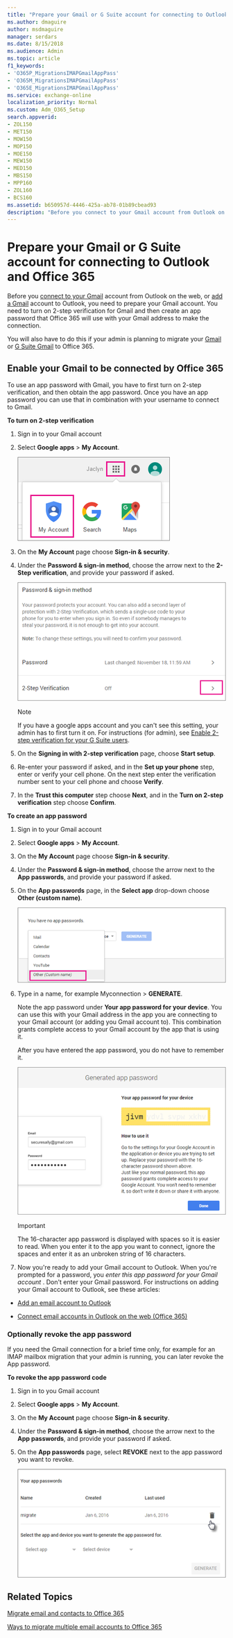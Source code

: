 ```yaml
---
title: "Prepare your Gmail or G Suite account for connecting to Outlook and Office 365"
ms.author: dmaguire
author: msdmaguire
manager: serdars
ms.date: 8/15/2018
ms.audience: Admin
ms.topic: article
f1_keywords:
- 'O365P_MigrationsIMAPGmailAppPass'
- 'O365M_MigrationsIMAPGmailAppPass'
- 'O365E_MigrationsIMAPGmailAppPass'
ms.service: exchange-online
localization_priority: Normal
ms.custom: Adm_O365_Setup
search.appverid:
- ZOL150
- MET150
- MOW150
- MOP150
- MOE150
- MEW150
- MED150
- MBS150
- MPP160
- ZOL160
- BCS160
ms.assetid: b650957d-4446-425a-ab78-01b89cbead93
description: "Before you connect to your Gmail account from Outlook on the web, or add a Gmail account to Outlook, you need to prepare your Gmail account. You need to turn on 2-step verification for Gmail and then create an app password that Office 365 will use with your Gmail address to make the connection."
---
```


# Prepare your Gmail or G Suite account for connecting to Outlook and Office 365

Before you [connect to your Gmail](https://support.office.com/article/d7012ff0-924f-4f78-8aca-c3912d886c4d.aspx) account from Outlook on the web, or [add a Gmail](https://support.office.com/article/6e27792a-9267-4aa4-8bb6-c84ef146101b.aspx) account to Outlook, you need to prepare your Gmail account. You need to turn on 2-step verification for Gmail and then create an app password that Office 365 will use with your Gmail address to make the connection. 
  
You will also have to do this if your admin is planning to migrate your [Gmail](https://support.office.com/article/20fdb8f2-fed8-4b14-baf0-bf04b9c44bf7.aspx) or [G Suite Gmail](migrate-g-suite-mailboxes.md) to Office 365. 
  
## Enable your Gmail to be connected by Office 365
<a name="BK_appPassword"> </a>

To use an app password with Gmail, you have to first turn on 2-step verification, and then obtain the app password. Once you have an app password you can use that in combination with your username to connect to Gmail.
  
 **To turn on 2-step verification**
  
1. Sign in to your Gmail account
    
2. Select **Google apps** \> **My Account**.
    
    ![Choose Goolge apps and  then My Account](../media/9f193437-3e31-46b3-8844-ed30d8f950fa.PNG)
  
3. On the **My Account** page choose **Sign-in &amp; security**.
    
4. Under the **Password &amp; sign-in method**, choose the arrow next to the **2-Step verification**, and provide your password if asked.
    
    ![Choose 2-step verification Off to start turning it on](../media/9c75b26b-e987-483b-af0a-82443801a428.PNG)
  
    > [!NOTE]
    > If you have a google apps account and you can't see this setting, your admin has to first turn it on. For instructions (for admin), see [Enable 2-step verification for your G Suite users](enable-2-step-verification-for-google-apps.md). 
  
5. On the **Signing in with 2-step verification** page, choose **Start setup**.
    
6. Re-enter your password if asked, and in the **Set up your phone** step, enter or verify your cell phone. On the next step enter the verification number sent to your cell phone and choose **Verify**.
    
7. In the **Trust this computer** step choose **Next**, and in the **Turn on 2-step verification** step choose **Confirm**.
    
 **To create an app password**
  
1. Sign in to your Gmail account
    
2. Select **Google apps** \> **My Account**.
    
3. On the **My Account** page choose **Sign-in &amp; security**.
    
4. Under the **Password &amp; sign-in method**, choose the arrow next to the **App passwords**, and provide your password if asked.
    
5. On the **App passwords** page, in the **Select app** drop-down choose **Other (custom name)**.
    
    ![Choose Other (Custom name) in the Select app drop-down](../media/af7e9293-61a3-4c02-9507-68d529085db5.png)
  
6. Type in a name, for example Myconnection \> **GENERATE**.
    
    Note the app password under **Your app password for your device**. You can use this with your Gmail address in the app you are connecting to your Gmail account (or adding you Gmail account to). This combination grants complete access to your Gmail account by the app that is using it.
    
    After you have entered the app password, you do not have to remember it.
    
    ![Your 16-character passcode.](../media/0616963f-074b-4ccd-be03-b24a515ea3c3.PNG)
  
    > [!IMPORTANT]
    > The 16-character app password is displayed with spaces so it is easier to read. When you enter it to the app you want to connect, ignore the spaces and enter it as an unbroken string of 16 characters. 
  
7. Now you're ready to add your Gmail account to Outlook. When you're prompted for a password, you  *enter this app password for your Gmail account*  . Don't enter your Gmail password. For instructions on adding your Gmail account to Outlook, see these articles: 
    
  - [Add an email account to Outlook](https://support.office.com/article/6e27792a-9267-4aa4-8bb6-c84ef146101b)
    
  - [Connect email accounts in Outlook on the web (Office 365)](https://support.office.com/article/d7012ff0-924f-4f78-8aca-c3912d886c4d)
    
### Optionally revoke the app password

If you need the Gmail connection for a brief time only, for example for an IMAP mailbox migration that your admin is running, you can later revoke the App password.
  
 **To revoke the app password code**
  
1. Sign in to you Gmail account
    
2. Select **Google apps** \> **My Account**.
    
3. On the **My Account** page choose **Sign-in &amp; security**.
    
4. Under the **Password &amp; sign-in method**, choose the arrow next to the **App passwords**, and provide your password if asked.
    
5. On the **App passwords** page, select **REVOKE** next to the app password you want to revoke. 
    
    ![Choose trash can icon next to the app password you want to revoke.](../media/54680383-474d-4625-92b8-879fd7af62de.png)
  
## Related Topics
<a name="BK_appPassword"> </a>

[Migrate email and contacts to Office 365](https://support.office.com/article/a3e3bddb-582e-4133-8670-e61b9f58627e)
  
[Ways to migrate multiple email accounts to Office 365](../mailbox-migration.md)
  


